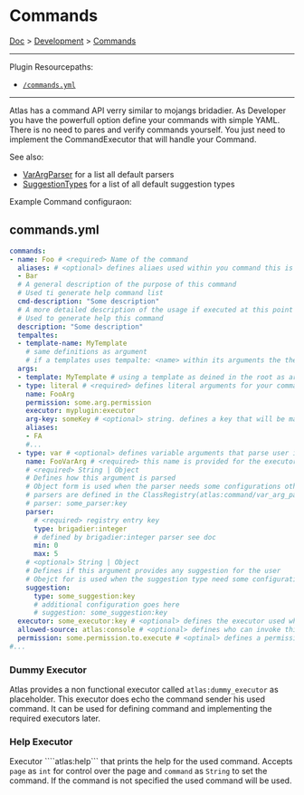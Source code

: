 
# Commands

[Doc](../../index.md) > [Development](../../index.md#development) > [Commands](#commands)

---

Plugin Resourcepaths:

- [`/commands.yml`](#commandsyml)

---

Atlas has a command API verry similar to mojangs bridadier.
As Developer you have the powerfull option define your commands with simple YAML. There is no need to pares and verify commands yourself. You just need to implement the CommandExecutor that will handle your Command.

See also:

- [VarArgParser](var_arg_parser.md) for a list all default parsers
- [SuggestionTypes](suggestion_types.md) for a list of all default suggestion types

Example Command configuraon:

## commands.yml

```yaml
commands:
- name: Foo # <required> Name of the command
  aliases: # <optional> defines aliaes used within you command this is only applicable on the root element and literals
  - Bar
  # A general description of the purpose of this command
  # Used ti generate help command list
  cmd-description: "Some description"
  # A more detailed description of the usage if executed at this point
  # Used to generate help this command
  description: "Some description"
  tempaltes:
  - template-name: MyTemplate
    # same definitions as argument
    # if a templates uses tempalte: <name> within its arguments the theplate must be defined before this template
  args:
  - template: MyTemplate # using a template as deined in the root as argument
  - type: literal # <required> defines literal arguments for your command. literals have the same definition as the root element
    name: FooArg
    permission: some.arg.permission
    executor: myplugin:executor
    arg-key: someKey # <optional> string. defines a key that will be mapped with the name of this literal and supplied as argument to the executor
    aliases:
    - FA
    #...
  - type: var # <optional> defines variable arguments that parse user input used for your executor. var args have the same definiton as the root plus some extras
    name: FooVarArg # <required> this name is provided for the executor as key to access the parsed value
    # <required> String | Object 
    # Defines how this argument is parsed
    # Object form is used when the parser needs some configurations otherwise a string is all you need
    # parsers are defined in the ClassRegistry(atlas:command/var_arg_parser) 
    # parser: some_parser:key
    parser:
      # <required> registry entry key
      type: brigadier:integer
      # defined by brigadier:integer parser see doc
      min: 0
      max: 5 
    # <optional> String | Object
    # Defines if this argument provides any suggestion for the user
    # Obejct for is used when the suggestion type need some configuration otherwise 
    suggestion: 
      type: some_suggestion:key
      # additional configuration goes here
      # suggestion: some_suggestion:key
  executor: some_executor:key # <optional> defines the executor used when command ends at this node
  allowed-source: atlas:console # <optional> defines who can invoke this node see registry: atlas:command/source_validator
  permission: some.permission.to.execute # <optinal> defines a permission that is required to execute this node
#...
```

### Dummy Executor

Atlas provides a non functional executor called ```atlas:dummy_executor``` as placeholder.
This executor does echo the command sender his used command.
It can be used for defining command and implementing the required executors later.

### Help Executor

Executor ````atlas:help``` that prints the help for the used command.
Accepts `page` as `int` for control over the page and `command` as `String` to set the command.
If the command is not specified the used command will be used.
